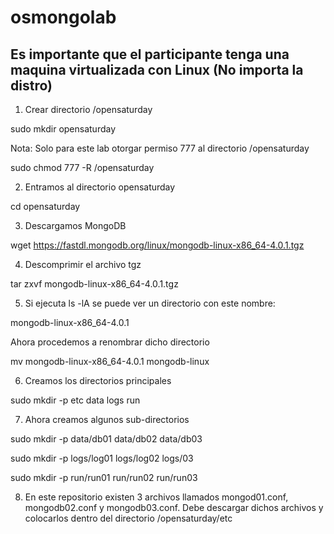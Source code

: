 # osmongolab
## Es importante que el participante tenga una maquina virtualizada con Linux (No importa la distro)


1. Crear directorio /opensaturday 

sudo mkdir opensaturday

Nota: Solo para este lab otorgar permiso 777 al directorio /opensaturday

sudo chmod 777 -R /opensaturday


2. Entramos al directorio opensaturday

cd opensaturday


3. Descargamos MongoDB

wget https://fastdl.mongodb.org/linux/mongodb-linux-x86_64-4.0.1.tgz


4. Descomprimir el archivo tgz

tar zxvf mongodb-linux-x86_64-4.0.1.tgz



5. Si ejecuta ls -lA se puede ver un directorio con este nombre:

mongodb-linux-x86_64-4.0.1

Ahora procedemos a renombrar dicho directorio

mv mongodb-linux-x86_64-4.0.1 mongodb-linux


6. Creamos los directorios principales

sudo mkdir -p etc data logs run


7. Ahora creamos algunos sub-directorios

sudo mkdir -p data/db01 data/db02 data/db03

sudo mkdir -p logs/log01 logs/log02 logs/03

sudo mkdir -p run/run01 run/run02 run/run03


8. En este repositorio existen 3 archivos llamados mongod01.conf, mongodb02.conf y mongodb03.conf. Debe descargar dichos archivos y colocarlos
dentro del directorio /opensaturday/etc



